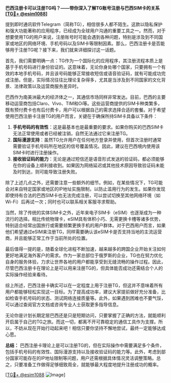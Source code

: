 **巴西注册卡可以注册TG吗？——带你深入了解TG账号注册与巴西SIM卡的关系[[TG💪+ @esim1088](https://t.me/s/esim1088)]**

提到即时通讯软件Telegram（简称TG），相信很多人都不陌生。这款以隐私保护和强大功能著称的应用程序，已经成为全球用户沟通的重要工具之一。然而，对于想要使用TG的用户来说，注册账号时可能会遇到各种问题，特别是涉及到不同国家或地区的网络环境、手机号码以及SIM卡等限制因素。那么，巴西注册卡是否能够用于注册TG呢？接下来，我们就来详细探讨这一话题。

首先，我们需要明确一点：TG作为一个国际化的应用程序，其注册流程本质上是基于手机号码进行身份验证的。这意味着，无论你身处哪个国家，只要拥有一个有效的本地手机号码，并且该号码能够正常接收短信或语音验证码，就有可能成功完成注册。但是，实际情况往往比理论复杂得多，尤其是当涉及到不同国家的文化背景、法律政策以及运营商服务差异时。

巴西作为南美洲最大的经济体之一，其通信市场同样非常发达。目前，巴西的主要移动运营商包括Claro、Vivo、TIM和Oi等。这些运营商提供的SIM卡种类繁多，既有预付费卡也有后付费卡，用户可以根据自己的需求选择合适的套餐。对于希望使用巴西注册卡注册TG的用户而言，关键在于确保所持SIM卡具备以下条件：

1. **手机号码的有效性**：这是最基本也是最重要的要求。如果你购买的巴西SIM卡无法正常使用或者已经被注销，自然无法通过它来注册TG。
2. **国际漫游支持**：虽然TG允许用户在任何地方登录并使用，但首次注册时通常需要验证手机号码所在地区的信号覆盖情况。因此，建议在巴西境内使用该SIM卡时进行注册操作。
3. **接收验证码的能力**：无论是通过短信还是语音形式发送的验证码，都必须能够在你的设备上顺利接收到。如果因为网络延迟或其他技术原因导致验证码未能及时到达，则可能导致注册失败。

除了上述几点之外，还需要注意一些额外的细节。例如，在某些情况下，TG可能会对来自特定国家或地区的IP地址实施限制，以防止滥用行为的发生。如果你发现即使持有合法的巴西SIM卡也无法完成注册，可以尝试切换至其他网络环境（如Wi-Fi）后再试一次；同时也可以联系相关客服寻求帮助。

当然，除了传统的实体SIM卡之外，近年来电子SIM卡（eSIM）也逐渐成为一种流行的选择。相比传统物理卡，eSIM具有体积小巧、无需更换卡槽等诸多优势，特别适合经常出国旅行或需要频繁更换手机的用户群体。对于巴西用户而言，如果他们希望通过eSIM来注册TG，同样需要确认该eSIM卡是否支持当地的主流运营商，并且能够正常工作于当前所处的位置。

最后值得一提的是，随着全球化进程不断加速，越来越多的跨国企业开始关注如何更好地满足海外客户的需求。作为一家总部位于俄罗斯的企业，TG也在努力优化自身的服务体验，力求让世界各地的用户都能享受到无缝流畅的操作过程。因此，尽管巴西注册卡在理论上是可以用来注册TG的，但具体能否成功还需结合个人的实际操作经验来看待。

综上所述，巴西注册卡确实可以在一定程度上用于注册TG，但这并不意味着所有用户都能够轻松实现这一目标。为了提高成功率，建议大家提前做好充分准备，比如检查手机号码的状态、测试网络连接质量等。此外，如果遇到困难也不要气馁，可以通过查阅官方文档或咨询专业人士获取更多指导信息。

无论你是计划长期定居巴西还是只是短期访问，只要掌握了正确的方法，就能顺利开启属于自己的TG之旅。而这一切，都离不开可靠稳定的通信工具作为支撑。所以，不妨从现在开始行动起来吧！相信只要你坚持不懈地尝试，最终一定能够达成心愿。

**总结：**
巴西注册卡理论上是可以注册TG的，但在实际操作中需要满足多个条件，包括手机号码的有效性、国际漫游支持以及接收验证码的能力等。此外，考虑到部分国家可能存在的IP地址限制等问题，用户还需根据具体情况灵活调整策略。总之，只要准备工作做得足够细致周全，就能够最大程度地提升注册成功的概率。

[[TG💪+ @esim1088](https://t.me/s/esim1088) ![Image](https://i.postimg.cc/4NQfJmqS/Snipaste-2025-05-13-00-14-12.png)]